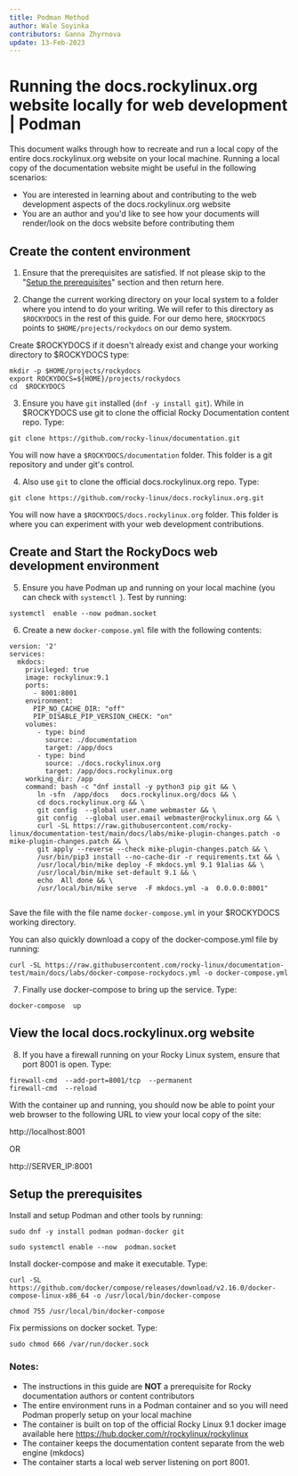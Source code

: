 ```yaml
---
title: Podman Method
author: Wale Soyinka
contributors: Ganna Zhyrnova
update: 13-Feb-2023
---
```


# Running the docs.rockylinux.org website locally for web development | Podman


This document walks through how to recreate and run a local copy of the entire docs.rockylinux.org website on your local machine.
Running a local copy of the documentation website might be useful in the following scenarios:

* You are interested in learning about and contributing to the web development aspects of the docs.rockylinux.org website
* You are an author and you'd like to see how your documents will render/look on the docs website before contributing them


## Create the content environment

1. Ensure that the prerequisites are satisfied. If not please skip to the "[Setup the prerequisites](#setup-the-prerequisites)" section and then return here. 

2. Change the current working directory on your local system to a folder where you intend to do your writing. 
  We will refer to this directory as
`$ROCKYDOCS` in the rest of this guide. For our demo here, `$ROCKYDOCS` points to `$HOME/projects/rockydocs` on our demo system.

Create $ROCKYDOCS if it doesn't already exist and change your working directory to $ROCKYDOCS type:

```
mkdir -p $HOME/projects/rockydocs
export ROCKYDOCS=${HOME}/projects/rockydocs
cd  $ROCKYDOCS
```

3. Ensure you have `git` installed (`dnf -y install git`).  While in $ROCKYDOCS use git to clone the official Rocky Documentation content repo. Type:

```
git clone https://github.com/rocky-linux/documentation.git
```

You will now have a `$ROCKYDOCS/documentation` folder. This folder is a git repository and under git's control.

4. Also use `git` to clone the official docs.rockylinux.org repo. Type:

```
git clone https://github.com/rocky-linux/docs.rockylinux.org.git
```

You will now have a `$ROCKYDOCS/docs.rockylinux.org` folder. This folder is where you can experiment with your web development contributions.


## Create and Start the RockyDocs web development environment

5.  Ensure you have Podman up and running on your local machine (you can check with `systemctl `). Test by running:

```
systemctl  enable --now podman.socket
```

6. Create a new `docker-compose.yml` file with the following contents:

```
version: '2'
services:
  mkdocs:
    privileged: true
    image: rockylinux:9.1
    ports:
      - 8001:8001
    environment:
      PIP_NO_CACHE_DIR: "off"
      PIP_DISABLE_PIP_VERSION_CHECK: "on"
    volumes:
       - type: bind
         source: ./documentation
         target: /app/docs
       - type: bind
         source: ./docs.rockylinux.org
         target: /app/docs.rockylinux.org
    working_dir: /app
    command: bash -c "dnf install -y python3 pip git && \
       ln -sfn  /app/docs   docs.rockylinux.org/docs && \
       cd docs.rockylinux.org && \
       git config  --global user.name webmaster && \
       git config  --global user.email webmaster@rockylinux.org && \
       curl -SL https://raw.githubusercontent.com/rocky-linux/documentation-test/main/docs/labs/mike-plugin-changes.patch -o mike-plugin-changes.patch && \
       git apply --reverse --check mike-plugin-changes.patch && \
       /usr/bin/pip3 install --no-cache-dir -r requirements.txt && \
       /usr/local/bin/mike deploy -F mkdocs.yml 9.1 91alias && \
       /usr/local/bin/mike set-default 9.1 && \
       echo  All done && \
       /usr/local/bin/mike serve  -F mkdocs.yml -a  0.0.0.0:8001"
       
```

Save the file with the file name `docker-compose.yml` in your $ROCKYDOCS working directory. 

You can also quickly download a copy of the docker-compose.yml file by running:

```
curl -SL https://raw.githubusercontent.com/rocky-linux/documentation-test/main/docs/labs/docker-compose-rockydocs.yml -o docker-compose.yml
```


7. Finally use docker-compose to bring up the service. Type:

```
docker-compose  up
```


## View the local docs.rockylinux.org website

8. If you have a firewall running on your Rocky Linux system, ensure that port 8001 is open. Type:

```
firewall-cmd  --add-port=8001/tcp  --permanent
firewall-cmd  --reload
```

With the container up and running, you should now be able to point your web browser to the following URL to view your local copy of the site:

http://localhost:8001

OR

http://SERVER_IP:8001




## Setup the prerequisites

Install and setup Podman and other tools by running:

```
sudo dnf -y install podman podman-docker git

sudo systemctl enable --now  podman.socket

```

Install docker-compose and make it executable. Type:

```
curl -SL https://github.com/docker/compose/releases/download/v2.16.0/docker-compose-linux-x86_64 -o /usr/local/bin/docker-compose

chmod 755 /usr/local/bin/docker-compose
```


Fix permissions on docker socket. Type:

```
sudo chmod 666 /var/run/docker.sock
```


### Notes:

* The instructions in this guide are **NOT** a prerequisite for Rocky documentation authors or content contributors
* The entire environment runs in a Podman container and so you will need Podman properly setup on your local machine
* The container is built on top of the official Rocky Linux 9.1 docker image available here https://hub.docker.com/r/rockylinux/rockylinux
* The container keeps the documentation content separate from the web engine (mkdocs)
* The container starts a local web server listening on port 8001. 

